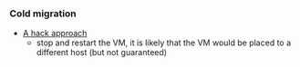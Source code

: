
### Cold migration
- [A hack approach](https://alestic.com/2011/02/ec2-move-hardware/)
  - stop and restart the VM, it is likely that the VM would be placed to a different host (but not guaranteed)
